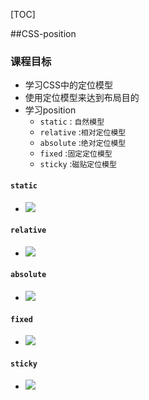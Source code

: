 [TOC]



##CSS-position

### 课程目标

- 学习CSS中的定位模型
- 使用定位模型来达到布局目的
- 学习position
  - `static` : `自然模型`
  - `relative` :`相对定位模型`
  - `absolute` :`绝对定位模型`
  - `fixed` :`固定定位模型`
  - `sticky` :`磁贴定位模型`





#### `static`

- ![](http://a2.qpic.cn/psb?/V11ree7s3wel2Y/vgA92TgXp9RNMdVuqaPIEBIdpZR45IbxEzWLDjrvTHY!/b/dDUBAAAAAAAA&ek=1&kp=1&pt=0&bo=4wSDAgAAAAADN3Q!&tl=1&vuin=3481376519&tm=1534924800&sce=60-4-3&rf=viewer_4)

#### `relative`

- ![](http://m.qpic.cn/psb?/V11ree7s3wel2Y/3fbbQHyd3cqSUkHrMw0D9hZOMa5Euo49oTetRNTYH2g!/b/dEUBAAAAAAAA&bo=xgR3AgAAAAADN6U!&rf=viewer_4)

#### `absolute`

- ![](http://m.qpic.cn/psb?/V11ree7s3wel2Y/0YBL.bXiHs3yY72kKN.H90QMJFPN7WduXYy2OGSk8CM!/b/dDcBAAAAAAAA&bo=2wSgAgAAAAADN28!&rf=viewer_4)

#### `fixed`

- ![](http://a2.qpic.cn/psb?/V11ree7s3wel2Y/KaI7v*eZZql53TJAI.YW3onZZZ*CaO0zyqVJcD7KlnE!/b/dFkAAAAAAAAA&ek=1&kp=1&pt=0&bo=0gQZAgAAAAADJ88!&tl=1&vuin=3481376519&tm=1534932000&sce=60-4-3&rf=viewer_4)

#### `sticky`

- ![](http://a3.qpic.cn/psb?/V11ree7s3wel2Y/1W4InacSsBmpJPz0ESGBxUObJc354cGw7lPvoeD2*jo!/b/dDIBAAAAAAAA&ek=1&kp=1&pt=0&bo=AQVuAgAAAAADN3o!&tl=1&vuin=3481376519&tm=1534932000&sce=60-4-3&rf=viewer_4)

